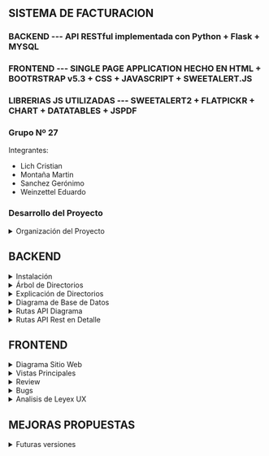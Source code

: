 ## SISTEMA DE FACTURACION 
### BACKEND --- API RESTful implementada con Python + Flask + MYSQL
### FRONTEND --- SINGLE PAGE APPLICATION HECHO EN HTML + BOOTRSTRAP v5.3 + CSS + JAVASCRIPT + SWEETALERT.JS
### LIBRERIAS JS UTILIZADAS --- SWEETALERT2 + FLATPICKR + CHART + DATATABLES + JSPDF


### Grupo Nº 27
Integrantes:
- Lich Cristian
- Montaña Martin
- Sanchez Gerónimo
- Weinzettel Eduardo

### Desarrollo del Proyecto

<details>
<summary>Organización del Proyecto</summary>
	
### Estructura del Repositorio
El desarrollo de nuestro proyecto se ha llevado a cabo de manera estructurada, dividiendo las tareas entre dos ramas principales: Backend y Frontend. GitHub ha sido la herramienta clave para gestionar el versionado de nuestro código, permitiéndonos colaborar de manera efectiva y mantener un flujo de trabajo organizado.

### Backend
En la rama Backend, nos centramos en la construcción de la APIRestful que sirve como columna vertebral de nuestra aplicación. Desde esta rama, se han creado las diversas funcionalidades, rutas y modelos de cada entidad de nuestra base de datos. Cada componente ha sido diseñado para garantizar un modelo generalizado y reutilizable.

### Frontend
En la rama Frontend, nos dedicamos a desarrollar la interfaz de usuario, utilizando HTML y Bootstrap como esqueleto principal. Estos componentes son responsables de recibir y mostrar los datos al usuario de manera intuitiva y atractiva. La integración con el backend se lleva a cabo mediante JavaScript vanilla, aprovechando las promesas para establecer una comunicación entre el cliente y el servidor.

### Validación y Pruebas
Una vez completada la fase inicial del desarrollo, nos centramos en la validación y prueba de nuestras implementaciones. Utilizamos Thunder Client como nuestra herramienta de testeo para comprobar las rutas de la API. Esto nos asegura que todas las operaciones se ejecuten según lo previsto y que la comunicación entre el frontend y el backend sea confiable.


Con esta sólida estructura y metodología de desarrollo, nuestro proyecto avanza hacia la creación de una aplicación robusta. La colaboración entre las ramas Backend y Frontend, respaldada por las capacidades de GitHub, nos permite mantener un código base coherente y escalable a medida que continuamos implementando nuevas funcionalidades y mejoras.

</details>



## BACKEND

<details>
<summary>Instalación</summary>
	
1. Crear directorio de proyecto (PROYECTO)

2. Crear entorno virtual    **py -3 -m venv .venv**

3. Activamos el entorno virtual  **.\.venv\Scripts\activate**

4. Creamos el archivo de requisitos
 - **requirements.txt**
	+ flask == 2.3.3
	+ flask-mysqldb == 1.0.1
	+ PyJWT == 2.8.0
	+ flask-cors

5. Instalar dependencias    **pip install -r requirements.txt** 

</details>

<details>
<summary>Árbol de Directorios</summary>

6. Crear estructura de directorios
	* /PROYECTO
		* /PROYECTO/backend/api
			+ /PROYECTO/backend/api/routes
				* /PROYECTO/backend/api/routes/client.py
			+ /PROYECTO/backend/api/models
				* /PROYECTO/backend/api/models/client.py
			+ /PROYECTO/backend/api/db
				* /PROYECTO/backend/api/db/dp.py
			+ /PROYECTO/backend/api/thunder-collection
			+ /PROYECTO/backend/api/__init__.py
			+ /PROYECTO/backend/api/utils.py
			+ /PROYECTO/backend/api/PWGenerator.py
		* /PROYECTO/backend/main.py
		* /PROYECTO/backend/requirements.txt
		* /PROYECTO/backend/endpointments.txt

  		* /PROYECTO/frontend
			+ /PROYECTO/frontend/img
    			+ /PROYECTO/frontend/js
      				* /PROYECTO/frontend/js/CRUD_clientes.js
      			+ /PROYECTO/frontend/styles
      		* /PROYECTO/frontend/dashboard.html
      		* /PROYECTO/frontend/index.html

</details>

<details>
<summary>Explicación de Directorios</summary>	

### Directorios 
+ /backend carpeta principal donde se concentra la logica del proyecto
+ /backend/api organiza la estructura interna de la aplicación.
+ /backend/api/routes contiene todos los archivos relacionados con las creaciones de rutas, cada uno agrupando las rutas referidas a un mismo recurso.
+ /backend/api/models contiene todos los archivos relacionados con las definiciones de clases, principalmente para facilitar el formateo de datos desde la BD en formato JSON.
+ /backend/api/db contiene lo relacionado a la configuración y conección a la BD.

+ /frontend carpeta principal donde se organiza los archivos HTML, CSS y Javascript
+ /frontend/js contiene los archivos necesarios para realizar los fetch al back y aplicar el dinamismo al sitio web
+ /frontend/styles contiene las hojas de estilo del sitio
+ /frontend- se encuentran los archivos HTML
</details>

<details>
<summary>Diagrama de Base de Datos</summary>

A continuación un diagrama de la base de datos implementada en mysql.
En el repositorio se encuentra el script para crear la misma.
	
![image](https://github.com/mmontana83/proyecto-upso/assets/101347311/ab5e6b80-e615-417d-bf7d-c5df1cd8457c)

En cuanto al acceso a la base de datos, se decidió por el uso de stored procedures en MySQL en lugar de ejecutar consultas directamente desde el lenguaje de programación. Esto tiene varias ventajas y puede ser conveniente en ciertos escenarios. A continuación algunas razones:

### Reutilización de Código:
Almacenar consultas complejas en un procedimiento almacenado permite reutilizar el código en diferentes partes de tu aplicación sin tener que repetir la lógica de la consulta en cada lugar. Esto facilita el mantenimiento y la consistencia del código.

### Seguridad:
Los procedimientos almacenados pueden proporcionar una capa adicional de seguridad al limitar el acceso directo a las tablas y vistas. Se pueden conceder permisos específicos solo para ejecutar el procedimiento almacenado y no directamente sobre las tablas, reduciendo así el riesgo de inyección de SQL.

### Optimización del Rendimiento:
Los stored procedures se pueden compilar y almacenar en caché, lo que puede mejorar el rendimiento en comparación con la ejecución de consultas directas desde el código. Esto es especialmente útil cuando se trata de consultas complejas que se ejecutan con frecuencia.

### Abstracción de la Lógica de Negocio:
Al mover la lógica de negocio a procedimientos almacenados, se puede separar claramente la capa de acceso a datos de la lógica de la aplicación. Esto mejora la modularidad y facilita futuros cambios en la lógica sin afectar directamente a las consultas en el código.

### Facilidad en Mantenimiento:
Cambios en la lógica de la base de datos, como ajustes en las consultas o la estructura de las tablas, pueden gestionarse de manera centralizada en el stored procedure sin necesidad de modificar el código de la aplicación.

### Transacciones:
Los stored procedures pueden contener transacciones, lo que permite ejecutar varias consultas como una única unidad atómica. Esto garantiza la consistencia de los datos, ya que todas las operaciones se realizan correctamente o ninguna se realiza.
Es importante mencionar que, si bien los stored procedures tienen ventajas, también tienen algunas desventajas, como una mayor complejidad en el manejo del código y una dependencia más fuerte de la base de datos específica. 
	
</details>

<details>
<summary>Rutas API Diagrama</summary>

<img width="2720" alt="DIAGRAMA RUTA" src="https://github.com/mmontana83/proyecto-upso/assets/101347311/2df42fb5-9218-4db1-8f22-d80c21ba6aba">
	
</details>

<details>
<summary>Rutas API Rest en Detalle</summary>
	
<Rule '/login' (POST, OPTIONS) -> login>
- Parámetros de Entrada: Authentication <Username, Password>
- Json Body: None
- Json Salida: {"apellido", "email", "id_usuario", "nombre", "telefono", "token"}, 200, 401, 409

<Rule '/usuario/<id_usuario>/cliente' (GET, HEAD, OPTIONS) -> get_clientes_by_usuario>
- Parámetros de entrada: <id_usuario>
- Json Headers: user-id = <id_usuario>, x-access-token = token
- Json Body: None
- Json Respuesta: [{ "apellido", "condicionIVA", "direccion", "email", "empresa", "id_cliente", "nombre", "telefono"}, …], 200, 401, 409

<Rule '/usuario/<id_usuario>/cliente' (POST, OPTIONS) -> registrar_cliente>
- Parámetros de entrada: <id_usuario>
- Json Headers: user-id = <id_usuario>, x-access-token = token
- Json Body: {"id_cliente", "nombre", "apellido", "empresa",  "email", "telefono",  "direccion", "id_tipoCondicionIVA"}
- Json Respuesta: 200, 401, 409

<Rule '/usuario/<id_usuario>/cliente/<id_cliente>' (GET, HEAD, OPTIONS) -> get_cliente_by_id_cliente>
- Parámetros de entrada: <id_usuario>, <id_cliente>
- Json Headers: user-id = <id_usuario>, x-access-token = token
- Json Body: None
- Json Respuesta: { "apellido", "condicionIVA", "direccion", "email", "empresa", "estado", "id_cliente", "nombre", "telefono"}, 200, 401, 409

<Rule '/usuario/<id_usuario>/cliente/<id_cliente>' (POST, OPTIONS) -> actualizar_cliente>
- Parámetros de entrada: <id_usuario>, <id_cliente>
- Json Headers: user-id = <id_usuario>, x-access-token = token
- Json Body: { "nombre", "apellido", "empresa", "email", "telefono", "direccion", "id_tipoCondicionIVA"}
- Json Salida: Respuesta 200, 401, 409

<Rule '/usuario/<id_usuario>/cliente/<id_cliente>' (DELETE, OPTIONS) -> eliminar_cliente>
- Parámetros de entrada: <id_usuario>, <id_cliente>
- Json Headers: user-id = <id_usuario>, x-access-token = token
- Json Body: None
- Json Salida: Respuesta 200, 401, 409

<Rule '/usuario/<id_usuario>/cliente/<id_cliente>' (PUT, OPTIONS) -> alta_cliente>
- Parámetros de entrada: <id_usuario>, <id_cliente>
- Json Headers: user-id = <id_usuario>, x-access-token = token
- Json Body: None
- Json Salida: Respuesta 200, 401, 409

<Rule '/usuario/<id_usuario>/cliente/<id_cliente>/estado' (GET, HEAD, OPTIONS) -> get_estadocliente_by_id_cliente>
- Parámetros de entrada: <id_usuario>, <id_cliente>
- Json Headers: user-id = <id_usuario>, x-access-token = token
- Json Body: None
- Json Salida: Respuesta 200, 401, 409

<Rule '/usuario/<id_usuario>/facturas' (GET, HEAD, OPTIONS) -> get_facturas_by_usuario>
- Parámetros de entrada: <id_usuario>
- Json Headers: user-id = <id_usuario>, x-access-token = token
- Json Body: None
- Json Salida: [{"condicionIVA", "condicionVenta", "direccion", "fecha", "id_cliente", "nroFactura", "razonSocial", "telefono", "tipoFactura", "total"},…] 200, 401, 409

<Rule '/usuario/<id_usuario>/cliente/<id_cliente>/factura' (GET, HEAD, OPTIONS) -> get_facturas_by_cliente>
- Parámetros de entrada: <id_usuario>, <id_cliente>
- Json Headers: user-id = <id_usuario>, x-access-token = token
- Json Body: None
- Json Salida: [{"condicionIVA", "condicionVenta", "direccion", "fecha", "id_cliente", "nroFactura", "razonSocial", "telefono", "tipoFactura", "total"},…] 200, 401, 409

<Rule '/usuario/<id_usuario>/cliente/<id_cliente>/factura' (POST, OPTIONS) -> insertarFactura>
- Parámetros de entrada: <id_usuario>, <id_cliente>
- Json Headers: user-id = <id_usuario>, x-access-token = token
- Json Body: {"encabezado": {"fecha","total","id_tipoFactura","id_condicionVenta": 2},"detalle": [{"id_producto", "cantidad", "precio"},…]}
- Json Salida: Respuesta 200, 401, 409

<Rule '/usuario/<id_usuario>/cliente/<id_cliente>/factura/<nroFactura>' (GET, HEAD, OPTIONS) -> get_factura_by_cliente>
- Parámetros de entrada: <id_usuario>, <id_cliente>
- Json Headers: user-id = <id_usuario>, x-access-token = token
- Json Body: None
- Json Salida: [“encabezado”: {"condicionIVA", "condicionVenta", "direccion", "fecha", "id_cliente", "nroFactura", "razonSocial", "telefono", "tipoFactura", "total"}, “detalle”:[{"cantidad", "precio", "precioTotal", "producto"},…]] 200, 401, 409

<Rule '/usuario/<id_usuario>/ultimoNroFactura' (GET, HEAD, OPTIONS) -> get_ultimoNroFactura_by_usuario>
- Parámetros de entrada: <id_usuario>, <id_cliente>
- Json Headers: user-id = <id_usuario>, x-access-token = token
- Json Body: None
- Json Salida: {"id_cliente", "ultimoNroFactura"} 200, 401, 409

<Rule '/dashboard/listarTipoCondicionIVA' (GET, HEAD, OPTIONS) -> mostrarTipoCondicionIVA>
- Parámetros de entrada: None
- Json Headers: user-id = <id_usuario>, x-access-token = token
- Json Body: None
- Json Salida: [{"descripcion", "id_tipoCondicionIVA"},…], 200, 401, 409

<Rule '/dashboard/listarTipoFactura' (GET, HEAD, OPTIONS) -> mostrarTipoFactura>
- Parámetros de entrada: None
- Json Headers: user-id = <id_usuario>, x-access-token = token
- Json Body: None
- Json Salida: [{"id_tipoFactura", "tipoFactura"},…], 200, 401, 409

<Rule '/dashboard/listarTipoProducto' (GET, HEAD, OPTIONS) -> mostrarTipoProducto>
- Parámetros de entrada: None
- Json Headers: user-id = <id_usuario>, x-access-token = token
- Json Body: None
- Json Salida: [{"id_tipoProducto", "tipoProducto"},…], 200, 401, 409

<Rule '/dashboard/listarTipoCondicionVenta' (GET, HEAD, OPTIONS) -> mostrarTipoCondicionVenta>
- Parámetros de entrada: None
- Json Headers: user-id = <id_usuario>, x-access-token = token
- Json Body: None
- Json Salida: [{"descripcion ", "id_tipoCondicionVenta"},…], 200, 401, 409

<Rule '/usuario/<id_usuario>/dashboard/controlStock' (GET, HEAD, OPTIONS) -> get_controlStock>
- Parámetros de entrada: <id_usuario>
- Json Headers: user-id = <id_usuario>, x-access-token = token
- Json Body: None
- Json Salida: [{"Producto", "Stock"},…], 200, 401, 409

<Rule '/usuario/<id_usuario>/dashboard/historialVentas' (GET, HEAD, OPTIONS) -> get_historialVentas>
- Parámetros de entrada: <id_usuario>
- Json Headers: user-id = <id_usuario>, x-access-token = token
- Json Body: None
- Json Salida: {…,“2022”: {"Mes", "Venta"},…], “2023” : {"Mes", "Venta"},…],…}, 200, 401, 409

<Rule '/usuario/<id_usuario>/dashboard/movimientoStock' (GET, HEAD, OPTIONS) -> get_movimientoStock>
- Parámetros de entrada: <id_usuario>
- Json Headers: user-id = <id_usuario>, x-access-token = token
- Json Body: None
- Json Salida: [{"Cliente","Factura","Fecha", "Movimiento", "Precio", "Producto"},…], 200, 401, 409

<Rule '/usuario/<id_usuario>/dashboard/rankingVentasByCliente' (GET, HEAD, OPTIONS) -> get_rankingVentasByCliente>
- Parámetros de entrada: <id_usuario>
- Json Headers: user-id = <id_usuario>, x-access-token = token
- Json Body: None
- Json Salida: [{"Cliente","Venta"},…], 200, 401, 409

<Rule '/usuario/<id_usuario>/dashboard/rankingVentasByProducto' (GET, HEAD, OPTIONS) -> get_rankingVentasByProducto>
- Parámetros de entrada: <id_usuario>
- Json Headers: user-id = <id_usuario>, x-access-token = token
- Json Body: None
- Json Salida: [{"Producto","Venta"},…], 200, 401, 409

<Rule '/usuario/<id_usuario>/dashboard/rankingVentasByServicio' (GET, HEAD, OPTIONS) -> get_rankingVentasByServicio>
- Parámetros de entrada: <id_usuario>
- Json Headers: user-id = <id_usuario>, x-access-token = token
- Json Body: None
- Json Salida: [{"Servicio","Venta"},…], 200, 401, 409

<Rule '/usuario/<id_usuario>/dashboard/ventasTotales' (GET, HEAD, OPTIONS) -> get_ventasTotales>
- Parámetros de entrada: <id_usuario>
- Json Headers: user-id = <id_usuario>, x-access-token = token
- Json Body: None
- Json Salida: {“VentasTotales”}, 200, 401, 409

<Rule '/usuario/<id_usuario>/dashboard/ventasTotalesMesActual' (GET, HEAD, OPTIONS) -> get_ventasTotalesMesActual>
- Parámetros de entrada: <id_usuario>
- Json Headers: user-id = <id_usuario>, x-access-token = token
- Json Body: None
- Json Salida: {“VentasTotalesMesActual”}, 200, 401, 409

<Rule '/usuario/<id_usuario>/dashboard/clientesActivos' (GET, HEAD, OPTIONS) -> get_clientesActivos>
- Parámetros de entrada: <id_usuario>
- Json Headers: user-id = <id_usuario>, x-access-token = token
- Json Body: None
- Json Salida: {“ClientesActivos”}, 200, 401, 409

<Rule '/usuario/<id_usuario>/producto/<codigoProducto>' (POST, OPTIONS) -> actualizar_producto>
- Parámetros de entrada: <id_usuario>, <codigoProducto>
- Json Headers: user-id = <id_usuario>, x-access-token = token
- Json Body: { "producto", "descripcion", "precio", "stock", "id_tipoProducto"}
- Json Salida: Respuesta 200, 401, 409

<Rule '/usuario/<id_usuario>/producto/<codigoProducto>' (PUT, OPTIONS) -> post_alta_producto_by_usuario>
- Parámetros de entrada: <id_usuario>, <codigoProducto >
- Json Headers: user-id = <id_usuario>, x-access-token = token
- Json Body: None
- Json Salida: Respuesta 200, 401, 409

<Rule '/usuario/<id_usuario>/producto/<codigoProducto>' (GET, HEAD, OPTIONS) -> get_producto_by_id_usuario>
- Parámetros de entrada: <id_usuario>, <codigoProducto >
- Json Headers: user-id = <id_usuario>, x-access-token = token
- Json Body: None
- Json Salida: {"codigoProducto", "descripcion", "id_producto", "id_tipoProducto", "precio", "producto", "stock"} Respuesta 200, 401, 409

<Rule '/usuario/<id_usuario>/productos' (GET, HEAD, OPTIONS) -> get_productos_by_id_usuario>
- Parámetros de entrada: <id_usuario>, <codigoProducto >
- Json Headers: user-id = <id_usuario>, x-access-token = token
- Json Body: None
- Json Salida: [{"codigoProducto", "descripcion", "id_producto", "id_tipoProducto", "precio", "producto", "stock"},…] Respuesta 200, 401, 409

<Rule '/usuario/<id_usuario>/producto/<codigoProducto>' (DELETE, OPTIONS) -> eliminar_producto>
- Parámetros de entrada: <id_usuario>, <codigoProducto>
- Json Headers: user-id = <id_usuario>, x-access-token = token
- Json Body: None
- Json Salida: Respuesta 200, 401, 409

<Rule '/usuario/<id_usuario>/producto/' (POST, OPTIONS) -> insertar_producto>
- Parámetros de entrada: <id_usuario>
- Json Headers: user-id = <id_usuario>, x-access-token = token
- Json Body: {"codigoProducto”, “producto”, “descripción”, “precio”, “stock”, “id_tipoProducto”}
- Json Respuesta: 200, 401, 409

<Rule '/usuario/<id_usuario>/producto/<id_producto>/stock' (GET, HEAD, OPTIONS) -> get_stock_by_codigoProducto>])
- Parámetros de entrada: <id_usuario>, <id_producto>
- Json Headers: user-id = <id_usuario>, x-access-token = token
- Json Body: {"id_tipoProducto”, “stock”}
- Json Respuesta: 200, 401, 409

</details>

## FRONTEND

<details>
<summary>Diagrama Sitio Web</summary>

![image](https://github.com/mmontana83/proyecto-upso/assets/101347311/9fcc4099-5d76-488e-a0fa-81b20cd7a10a)

</details>

<details>
<summary>Vistas Principales</summary>
Lo primero que vemos al abrir la URL es la página de ingreso donde aparece la opción de Logueo. 
Es necesario tener una cuenta para acceder a las funcionalidades del sistema.

![image](https://github.com/mmontana83/proyecto-upso/assets/64754435/90d12db2-eb0c-4327-97d9-5020e6513438)

Luego de loguearse podemos comenzar a utilizar todas las funcionalidades que la página nos ofrece

![image](https://github.com/mmontana83/proyecto-upso/assets/64754435/73601054-e3c9-4407-b553-d91443ff5048)

####VISTA RESPONSIVE
La siguiente imagen ilustra cómo nuestra aplicación se ajusta a pantallas más pequeñas
manteniendo la usabilidad y proporcionando una experiencia fluida para los usuarios móviles.

![image](https://github.com/mmontana83/proyecto-upso/assets/64754435/068a4b50-f774-4a54-ab14-43565152556e)


</details>

<details>
<summary>Review</summary>

En la fase inicial de modelación de la base de datos, nos encontramos con ciertas dificultades, especialmente al abordar la pregunta crucial: ¿qué datos deben persistir en la tabla de facturas? La presencia de datos como el "Precio" tanto en la tabla de facturas como en la de productos generó un dilema inicial. A pesar de estos desafíos, pudimos superarlos a medida que avanzaba el proyecto.

Mientras el Backend trabajaba en la creación de las rutas, simultáneamente, el Frontend tomaba forma. Durante este proceso, surgieron diversas problemáticas que se resolvieron a medida que avanzábamos. El desarrollo del esqueleto HTML y CSS marcó el inicio del Frontend, pero en un punto crucial, tomamos la decisión de migrar hacia Bootstrap 5.3. Esta elección resultó ser un cambio acertado, ya que la flexibilidad de Bootstrap simplificó significativamente el diseño, sumando a la experiencia del usuario.

Enfrentamos un gran desafío al lidiar con la escasa experiencia en Javascript. Las horas de estudio y los tutoriales se convirtieron en una parte integral del proceso para lograr la conexión efectiva entre el Frontend y el Backend, así como la implementación de las diversas funcionalidades en cada sección de la aplicación.

Finalmente, nos sumergimos en la etapa de pruebas manuales, registrando y corrigiendo errores para depurar la aplicación. Aunque algunos problemas surgieron, solo un selecto grupo de ellos se incorporaron a nuestras correcciones finales. Esta experiencia, con sus altibajos, ha sido invaluable para el crecimiento del equipo y la mejora continua de nuestro proyecto. En conjunto, cada desafío superado ha contribuido a una aplicación más robusta y funcional.
</details>

<details>
<summary>Bugs</summary>
En este segmento se puede observar el trabajo que realizó el equipo para testear la App y se reportaron los siguientes bugs

![image](https://github.com/mmontana83/proyecto-upso/assets/64754435/0ba95737-c4c3-4e2e-9100-61a6dd4f8c5d)
![image](https://github.com/mmontana83/proyecto-upso/assets/64754435/e3381a27-de37-48a6-9eb3-f5bf977791ad)
![image](https://github.com/mmontana83/proyecto-upso/assets/64754435/f640da90-4cda-4752-a600-dd4e6e87d943)
![image](https://github.com/mmontana83/proyecto-upso/assets/64754435/ab83b436-50b3-4d31-be6f-6f76e8e36f90)

</details>

<details>
<summary>Analisis de Leyex UX</summary>

En esta sección, exploraremos las Leyes UX para evaluar el diseño de nuestra aplicación.

1. Ley de Hick: La aplicación sigue el principio de diseño sencillo e intuitivo, presentando funcionalidades básicas que no generan confusión en la realización de tareas específicas.

2. Ley de Fitts: En cuanto a la accesibilidad de las funciones, la aplicación ofrece diversas rutas para utilizarlas, brindando flexibilidad en la interacción del usuario.

3. Ley de Miller: Similar a la Ley de Hick, la aplicación presenta secciones claras y concisas, facilitando al usuario la exploración y utilización de todas las funcionalidades disponibles.

4. Ley de Jakob: La interfaz de la aplicación se asemeja a otras aplicaciones similares, proporcionando una experiencia de usabilidad consistente y familiar para el usuario.

5. Ley de Proximidad: La aplicación organiza su contenido en tres secciones principales: "Clientes", "Productos" y "Facturas", además de agrupar datos relevantes en una sección aparte llamada "Dashboard". Esta estructura mejora la navegabilidad y la comprensión de la información.

6. Ley de Pregnancia: A primera vista, el contenido principal se presenta de manera clara, con elementos cuidadosamente posicionados para una fácil distinción. La disposición visual contribuye a una experiencia de usuario efectiva y atractiva.

7.  Ley de Similitud o Semejanza: La aplicación utiliza una paleta de colores selecta, centrada principalmente en botones de tonalidad azul y botones grises para las diversas acciones. Esta consistencia visual contribuye a la claridad y coherencia del diseño. Además, las advertencias de errores o mensajes de éxito se presentan utilizando colores apropiados y predecibles, mejorando la comprensión y respuesta del usuario ante diferentes situaciones.


</details>



## MEJORAS PROPUESTAS
<details>>
<summary>Futuras versiones</summary>
	
* Se propone restringir el tipo de factura en base a la condición con respecto al IVA del cliente.
* Modificar los gráficos o forma en la cual se muestra el stock de los productos teniendo en cuenta las generalidades de las reglas de negocio.
* Utilizar API’s de terceros para mejorar el ingreso de datos o guardado de los mismos.
* Crear Nota de Crédito para anulación de Facturas.
* Que los productos con Stock 0 no se muestren o no se puedan seleccionar, para la compra.
* En el dashboard en la parte de Movimiento de Stock, al cambiar a la página siguiente te desplaza la misma y te corre de la vista de Mov. de Stock, cuando debería quedar en esa posición.
* En Agregar Cliente, el campo domicilio, debería abrirse en Provincia, Ciudad, Calle, Altura, Piso, Dep. así el sistema puede ser utilizado por usuarios con clientes en
varias provincias. Siendo más abarcativos podríamos agregar País, para aquellos que puedan vender al exterior.
* La Provincia, Ciudad y Calle (si agregamos País, también aplicaría) debería obtenerse de una Base de Datos, así evitamos errores de tipeo que distorsionen los datos de nuestra BD y ofrezca resultados de estadísticas poco confiables.
* Se podría implementar el envío de factura electrónica
* En la parte Factura,  Método de Pago se podría implementar el pago por medios electrónicos o con Aplicaciones.
* El stock podría ser un campo de Productos
* Se podría agregar un campo adicional por cada producto “stock mínimo”, que cuando el stock de ese producto llegue a esa cantidad, nos avise que hay que  realizar un pedido del producto. Este stock mínimo variará de acuerdo al producto y cuánto demore su proceso de reposición.

</details>
